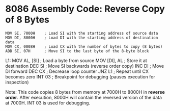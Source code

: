 # 8086 Assembly Code: Reverse Copy of 8 Bytes

    MOV SI, 7000H    ; Load SI with the starting address of source data
    MOV DI, 8000H    ; Load DI with the starting address of destination data
    MOV CX, 0008H    ; Load CX with the number of bytes to copy (8 bytes)
    ADD SI, 07H      ; Move SI to the last byte of the 8-byte block
L1: MOV AL, [SI]      ; Load a byte from source
    MOV [DI], AL     ; Store it at destination
    DEC SI           ; Move SI backwards (reverse order copy)
    INC DI           ; Move DI forward
    DEC CX           ; Decrease loop counter
    JNZ L1           ; Repeat until CX becomes zero
    INT 03           ; Breakpoint for debugging (pauses execution for inspection)

Note:
 This code copies 8 bytes from memory at 7000H to 8000H in **reverse order**.
 After execution, 8000H will contain the reversed version of the data at 7000H.
 INT 03 is used for debugging.
